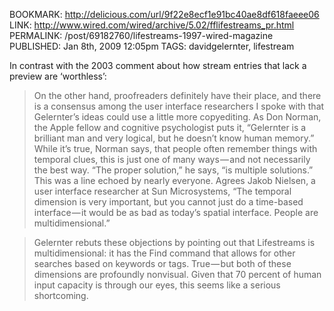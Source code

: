 BOOKMARK: http://delicious.com/url/9f22e8ecf1e91bc40ae8df618faeee06
LINK: http://www.wired.com/wired/archive/5.02/fflifestreams_pr.html
PERMALINK: /post/69182760/lifestreams-1997-wired-magazine
PUBLISHED: Jan 8th, 2009 12:05pm
TAGS: davidgelernter, lifestream

In contrast with the 2003 comment about how stream entries that lack a preview are ‘worthless’:

> On the other hand, proofreaders definitely have their place, and there is a
> consensus among the user interface researchers I spoke with that Gelernter’s
> ideas could use a little more copyediting. As Don Norman, the Apple fellow
> and cognitive psychologist puts it, “Gelernter is a brilliant man and very
> logical, but he doesn’t know human memory.” While it’s true, Norman says,
> that people often remember things with temporal clues, this is just one of
> many ways — and not necessarily the best way. “The proper solution,” he says,
> “is multiple solutions.” This was a line echoed by nearly everyone. Agrees
> Jakob Nielsen, a user interface researcher at Sun Microsystems, “The temporal
> dimension is very important, but you cannot just do a time-based interface — it
> would be as bad as today’s spatial interface. People are multidimensional.”

> Gelernter rebuts these objections by pointing out that Lifestreams is
> multidimensional: it has the Find command that allows for other searches
> based on keywords or tags. True — but both of these dimensions are profoundly
> nonvisual. Given that 70 percent of human input capacity is through our eyes,
> this seems like a serious shortcoming.
